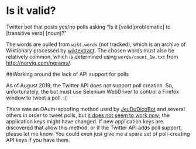 # Is it valid?

Twitter bot that posts yes/no polls asking "Is it \[valid|problematic\] to \[transitive verb\] \[noun\]?"

The words are pulled from `wikt.words` (not tracked), which is an archive of Wiktionary processed by [wiktextract](https://github.com/tatuylonen/wiktextract). The chosen words must also be relatively common, which is determined using `words/count_1w.txt` from http://norvig.com/ngrams/.

##Working around the lack of API support for polls

As of August 2019, the Twitter API does not support poll creation. So, unfortunately, the bot must use Selenium WebDriver to control a Firefox window to tweet a poll. :(

There was an OAuth-spoofing method used by [JeuDuDicoBot](https://github.com/WhiteFangs/JeuDuDicoBot/) and several others in order to tweet polls, but [it does not seem to work now](https://github.com/WhiteFangs/JeuDuDicoBot/issues/1); the application keys might have changed. If new application keys are discovered that allow this method, or if the Twitter API adds poll support, please let me know. You could even just give me a spare set of poll-creating API keys if you have them.